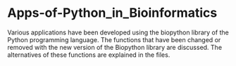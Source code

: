 # Apps-of-Python_in_Bioinformatics
Various applications have been developed using the biopython library of the Python programming language. The functions that have been changed or removed with the new version of the Biopython library are discussed. The alternatives of these functions are explained in the files.
